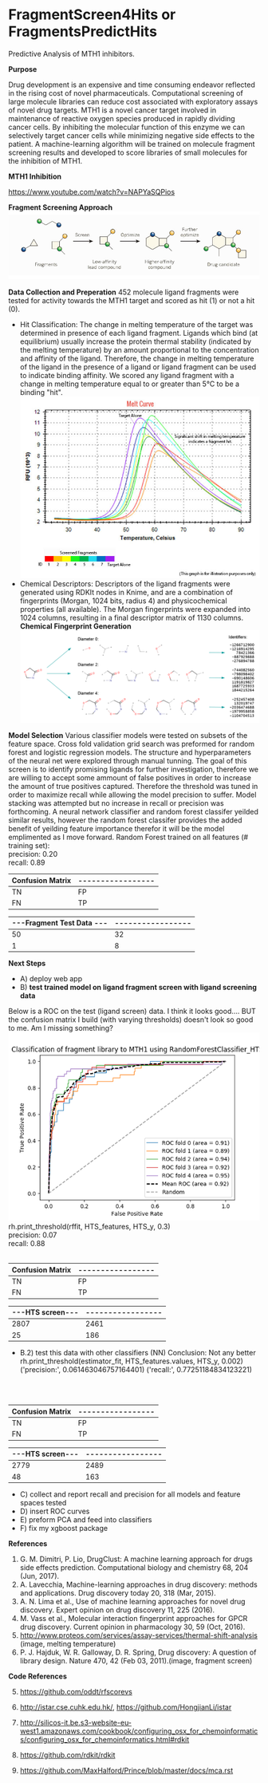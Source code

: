 # FragmentScreen4Hits   or   FragmentsPredictHits
Predictive Analysis of MTH1 inhibitors.

**Purpose**

Drug development is an expensive and time consuming endeavor reflected in the rising cost of novel pharmaceuticals. Computational screening of large molecule libraries can reduce cost associated with exploratory assays of novel drug targets.  MTH1 is a novel cancer target involved in maintenance of reactive oxygen species produced in rapidly dividing cancer cells. By inhibiting the molecular function of this enzyme we can selectively target cancer cells while minimizing negative side effects to the patient. A machine-learning algorithm will be trained on molecule fragment screening results and developed to score libraries of small molecules for the inhibition of MTH1.

**MTH1 Inhibition**

https://www.youtube.com/watch?v=NAPYaSQPios

**Fragment Screening Approach**
![Alt text](fragments.jpg? "Optional Title")



**Data Collection and Preperation**
452 molecule ligand fragments were tested for activity towards the MTH1 target and scored as hit (1) or not a hit (0).
   * Hit Classification: The change in melting temperature of the target was determined in presence of each ligand fragment. Ligands which bind (at equilibrium) usually increase the protein thermal stability (indicated by the melting temperature) by an amount proportional to the concentration and affinity of the ligand. Therefore, the change in melting temperature of the ligand in the presence of a ligand or ligand fragment can be used to indicate binding affinity. We scored any ligand fragment with a change in melting temperature equal to or greater than 5°C to be a binding "hit".
   ![Alt text](melt-curve_exp.jpg? "Optional Title")
   * Chemical Descriptors: Descriptors of the ligand fragments were generated using RDKIt nodes in Knime, and are a combination of fingerprints (Morgan, 1024 bits, radius 4) and physicochemical properties (all available). The Morgan fingerprints were expanded into 1024 columns, resulting in a final descriptor matrix of 1130 columns.
   **Chemical Fingerprint Generation**
   ![Alt text](ecfp_generation.png "Optional Title")

**Model Selection**
Various classifier models were tested on subsets of the feature space. Cross fold validation grid search was preformed for random forest and logistic regression models. The structure and hyperparameters of the neural net were explored through manual tunning. The goal of this screen is to identify promising ligands for further investigation, therefore we are willing to accept some ammount of false positives in order to increase the amount of true positives captured. Therefore the threshold was tuned in order to maximize recall while allowing the model precision to suffer. Model stacking was attempted but no increase in recall or precision was forthcoming. A neural network classifier and random forest classifer yeilded similar results, however the random forest classifer provides the added benefit of yeilding feature importance therefor it will be the model emplimented as I move forward.
Random Forest trained on all features (# training set):
<br />precision: 0.20
<br />recall: 0.89

Confusion Matrix  | -----------------
------------- | -------------      
TN  | FP
FN  | TP



---Fragment Test Data ---   | -----------------
------------- | -------------
50  | 32
1  | 8


**Next Steps**
* A) deploy web app
* B) **test trained model on ligand fragment screen with ligand screening data**

Below is a ROC on the test (ligand screen) data. I think it looks good.... BUT the confusion matrix I build (with varying thresholds) doesn't look so good to me. Am I missing something?
            <br />![Alt text](ROC_RandomForestClassifier_HTS.png "Optional Title")
<br /> rh.print_threshold(rffit, HTS_features, HTS_y, 0.3)
<br />precision: 0.07
<br />recall: 0.88
<br />
 <br />

Confusion Matrix  | -----------------
------------- | -------------      
TN  | FP
FN  | TP

---HTS screen---   | -----------------
------------- | -------------
2807  | 2461
25  | 186

* B.2) test this data with other classifiers (NN)
Conclusion: Not any better
<br />rh.print_threshold(estimator_fit, HTS_features.values, HTS_y, 0.002)
('precision:', 0.061463046757164401)
('recall:', 0.77251184834123221)
<br />
<br />

Confusion Matrix  | -----------------
------------------| -------------      
TN  | FP
FN  | TP

---HTS screen---   | -----------------
------------- | -------------
2779  | 2489
48  | 163


* C) collect and report recall and precision for all models and feature spaces tested
* D) insert ROC curves
* E) preform PCA and feed into classifiers
* F) fix my xgboost package



**References**
1.	G. M. Dimitri, P. Lio, DrugClust: A machine learning approach for drugs side effects prediction. Computational biology and chemistry 68, 204 (Jun, 2017).
2.	A. Lavecchia, Machine-learning approaches in drug discovery: methods and applications. Drug discovery today 20, 318 (Mar, 2015).
3.	A. N. Lima et al., Use of machine learning approaches for novel drug discovery. Expert opinion on drug discovery 11, 225 (2016).
4.	M. Vass et al., Molecular interaction fingerprint approaches for GPCR drug discovery. Current opinion in pharmacology 30, 59 (Oct, 2016).
5. http://www.proteos.com/services/assay-services/thermal-shift-analysis (image, melting temperature)
6. P. J. Hajduk, W. R. Galloway, D. R. Spring, Drug discovery: A question of library design. Nature 470, 42 (Feb 03, 2011).(image, fragment screen)

**Code References**

5. https://github.com/oddt/rfscorevs
6. http://istar.cse.cuhk.edu.hk/, https://github.com/HongjianLi/istar

7. http://silicos-it.be.s3-website-eu-west1.amazonaws.com/cookbook/configuring_osx_for_chemoinformatics/configuring_osx_for_chemoinformatics.html#rdkit
8. https://github.com/rdkit/rdkit
9. https://github.com/MaxHalford/Prince/blob/master/docs/mca.rst
